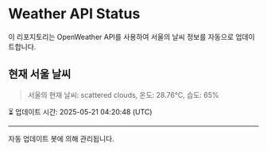 
# Weather API Status

이 리포지토리는 OpenWeather API를 사용하여 서울의 날씨 정보를 자동으로 업데이트합니다.

## 현재 서울 날씨
> 서울의 현재 날씨: scattered clouds, 온도: 28.76°C, 습도: 65%

⏳ 업데이트 시간: 2025-05-21 04:20:48 (UTC)

---
자동 업데이트 봇에 의해 관리됩니다.
